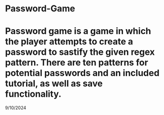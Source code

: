 # Password-Game


# Password game is a game in which the player attempts to create a password to sastify the given regex pattern. There are ten patterns for potential passwords and an included tutorial, as well as save functionality.
9/10/2024
